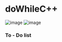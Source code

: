 # doWhileC++

![image](https://user-images.githubusercontent.com/98739084/172692261-b7bc41f6-1cd4-42f8-9365-1fc60973438a.png)
![image](https://i.imgur.com/F48Sny8.png)



###  To - Do list
